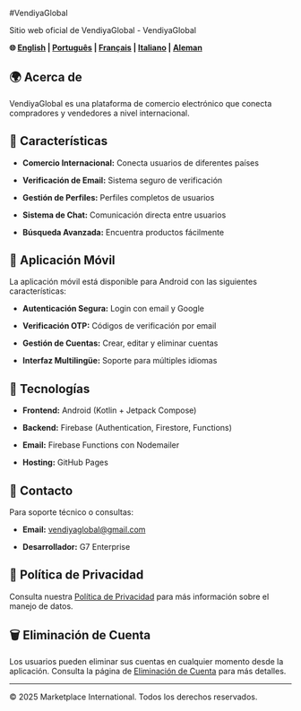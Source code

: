 #VendiyaGlobal


Sitio web oficial de VendiyaGlobal - VendiyaGlobal


**🌐 [English](README-en.md) | [Português](README-pt.md) | [Français](README-fr.md) | [Italiano](README-it.md) | [Aleman](README-ge.md)**


## 🌍 Acerca de


VendiyaGlobal es una plataforma de comercio electrónico que conecta compradores y vendedores a nivel internacional.


## 🚀 Características


- **Comercio Internacional:** Conecta usuarios de diferentes países

- **Verificación de Email:** Sistema seguro de verificación

- **Gestión de Perfiles:** Perfiles completos de usuarios

- **Sistema de Chat:** Comunicación directa entre usuarios

- **Búsqueda Avanzada:** Encuentra productos fácilmente


## 📱 Aplicación Móvil


La aplicación móvil está disponible para Android con las siguientes características:


- **Autenticación Segura:** Login con email y Google

- **Verificación OTP:** Códigos de verificación por email

- **Gestión de Cuentas:** Crear, editar y eliminar cuentas

- **Interfaz Multilingüe:** Soporte para múltiples idiomas


## 🔧 Tecnologías


- **Frontend:** Android (Kotlin + Jetpack Compose)

- **Backend:** Firebase (Authentication, Firestore, Functions)

- **Email:** Firebase Functions con Nodemailer

- **Hosting:** GitHub Pages


## 📧 Contacto


Para soporte técnico o consultas:

- **Email:** vendiyaglobal@gmail.com

- **Desarrollador:** G7 Enterprise


## 📄 Política de Privacidad


Consulta nuestra [Política de Privacidad](privacy-policy.html) para más información sobre el manejo de datos.


## 🗑️ Eliminación de Cuenta


Los usuarios pueden eliminar sus cuentas en cualquier momento desde la aplicación. Consulta la página de [Eliminación de Cuenta](account-deletion.html) para más detalles.


---


© 2025 Marketplace International. Todos los derechos reservados.


